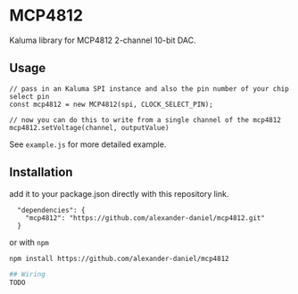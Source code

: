 # MCP4812 

Kaluma library for MCP4812 2-channel 10-bit DAC.

## Usage
```
// pass in an Kaluma SPI instance and also the pin number of your chip select pin
const mcp4812 = new MCP4812(spi, CLOCK_SELECT_PIN);

// now you can do this to write from a single channel of the mcp4812
mcp4812.setVoltage(channel, outputValue)
```

See `example.js` for more detailed example. 


## Installation


add it to your package.json directly with this repository link.

```
  "dependencies": {
    "mcp4812": "https://github.com/alexander-daniel/mcp4812.git"
  }
```

or with `npm`

```bash
npm install https://github.com/alexander-daniel/mcp4812

## Wiring
TODO

